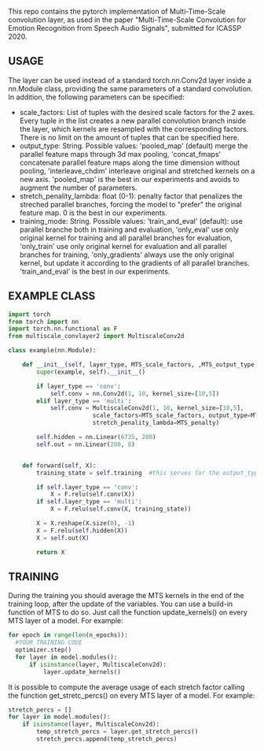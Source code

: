 This repo contains the pytorch implementation of Multi-Time-Scale convolution layer, as used in the paper "Multi-Time-Scale Convolution for Emotion Recognition from Speech Audio Signals", submitted for ICASSP 2020.

## USAGE
The layer can be used instead of a standard torch.nn.Conv2d layer inside a nn.Module class, providing the same parameters of a standard convolution. In addition, the following parameters can be specified:
* scale_factors: List of tuples with the desired scale factors for the 2 axes. Every tuple in the list creates a new parallel convolution branch inside the layer, which kernels are resampled with the corresponding factors. There is no limit on the amount of tuples that can be specified here.
* output_type: String. Possible values: 'pooled_map' (default) merge the parallel feature maps through 3d max pooling, 'concat_fmaps' concatenate parallel feature maps along the time dimension without pooling, 'interleave_chdim' interleave original and stretched kernels on a new axis. 'pooled_map' is the best in our experiments and avoids to augment the number of parameters.
* stretch_penality_lambda: float (0-1): penalty factor that penalizes the streched parallel branches, forcing the model to "prefer" the original feature map. 0 is the best in our experiments.
* training_mode: String. Possible values: 'train_and_eval' (default): use parallel branche both in training and evaluation, 'only_eval' use only original kernel for training and all parallel branches for evaluation, 'only_train' use only original kernel for evaluation and all parallel branches for training, 'only_gradients' always use the only original kernel, but update it according to the gradients of all parallel branches. 'train_and_eval' is the best in our experiments.


## EXAMPLE CLASS
```python
import torch
from torch import nn
import torch.nn.functional as F
from multiscale_convlayer2 import MultiscaleConv2d

class example(nn.Module):

    def __init__(self, layer_type, MTS_scale_factors, ,MTS_output_type, MTS_penalty):
        super(example, self).__init__()

        if layer_type == 'conv':
            self.conv = nn.Conv2d(1, 10, kernel_size=[10,5])
        elif layer_type == 'multi':
            self.conv = MultiscaleConv2d(1, 10, kernel_size=[10,5],
                        scale_factors=MTS_scale_factors, output_type=MTS_output_type,
                        stretch_penality_lambda=MTS_penalty)

        self.hidden = nn.Linear(6735, 200)
        self.out = nn.Linear(200, 8)


    def forward(self, X):
        training_state = self.training  #this serves for the output_type of MTS

        if self.layer_type == 'conv':
            X = F.relu(self.conv(X))
        if self.layer_type == 'multi':
            X = F.relu(self.conv(X, training_state))

        X = X.reshape(X.size(0), -1)
        X = F.relu(self.hidden(X))
        X = self.out(X)

        return X

```

## TRAINING
During the training you should average the MTS kernels in the end of the training loop, after the update of the variables. You can use a build-in function of MTS to do so. Just call the function update_kernels() on every MTS layer of a model. For example:
```python
for epoch in range(len(n_epochs)):
  #YOUR TRAINING CODE
  optimizer.step()
  for layer in model.modules():
      if isinstance(layer, MultiscaleConv2d):
          layer.update_kernels()
```

It is possible to compute the average usage of each stretch factor calling the function get_stretc_percs() on every MTS layer of a model. For example:
```python
stretch_percs = []
for layer in model.modules():
    if isinstance(layer, MultiscaleConv2d):
        temp_stretch_percs = layer.get_stretch_percs()
        stretch_percs.append(temp_stretch_percs)
```
